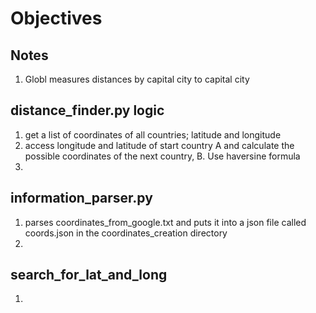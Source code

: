 # Objectives

## Notes
1. Globl measures distances by capital city to capital city

## distance_finder.py logic
1. get a list of coordinates of all countries; latitude and longitude
2. access longitude and latitude of start country A and calculate the possible coordinates of the next country, B. Use haversine formula
3. 

## information_parser.py
1. parses coordinates_from_google.txt and puts it into a json file called coords.json in the coordinates_creation directory
2. 

## search_for_lat_and_long
1. 